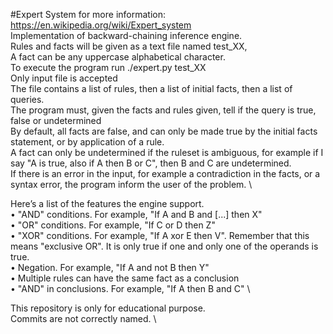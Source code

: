#Expert System
for more information: https://en.wikipedia.org/wiki/Expert_system \
Implementation of  backward-chaining inference engine. \
Rules and facts will be given as a text file named test_XX, \
A fact can be any uppercase alphabetical character. \
To execute the program run ./expert.py test_XX \
Only input file is accepted \
The file contains a list of rules, then a list of initial facts, then a list of queries. \
The program must, given the facts and rules given, tell if the query is true, false or undetermined \
By default, all facts are false, and can only be made true by the initial facts statement, or by application of a rule. \
A fact can only be undetermined if the ruleset is ambiguous, for example if I say "A is true, also if A then B or C", then B and C are undetermined. \
If there is an error in the input, for example a contradiction in the facts, or a syntax error, the program inform the user of the problem. \

Here’s a list of the features the engine support. \
• "AND" conditions. For example, "If A and B and [...] then X" \
• "OR" conditions. For example, "If C or D then Z" \
• "XOR" conditions. For example, "If A xor E then V". Remember that this \
means "exclusive OR". It is only true if one and only one of the operands is true. \
• Negation. For example, "If A and not B then Y" \
• Multiple rules can have the same fact as a conclusion \
• "AND" in conclusions. For example, "If A then B and C" \

This repository is only for educational purpose. \
Commits are not correctly named. \
